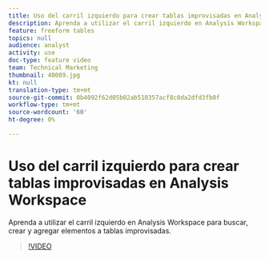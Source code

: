 ```yaml
---
title: Uso del carril izquierdo para crear tablas improvisadas en Analysis Workspace
description: Aprenda a utilizar el carril izquierdo en Analysis Workspace para buscar, crear y agregar elementos a tablas improvisadas.
feature: freeform tables
topics: null
audience: analyst
activity: use
doc-type: feature video
team: Technical Marketing
thumbnail: 40089.jpg
kt: null
translation-type: tm+mt
source-git-commit: 0b4092f62d05b02ab510357acf8c0da2dfd3fb0f
workflow-type: tm+mt
source-wordcount: '60'
ht-degree: 0%

---
```



# Uso del carril izquierdo para crear tablas improvisadas en Analysis Workspace

Aprenda a utilizar el carril izquierdo en Analysis Workspace para buscar, crear y agregar elementos a tablas improvisadas.

>[!VIDEO](https://video.tv.adobe.com/v/40089/?quality=12&learn=on)
